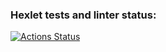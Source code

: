 ### Hexlet tests and linter status:
[![Actions Status](https://github.com/filatow/frontend-project-46/workflows/hexlet-check/badge.svg)](https://github.com/filatow/frontend-project-46/actions)